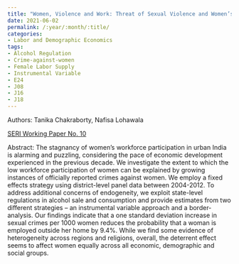 ```yaml
---
title: "Women, Violence and Work: Threat of Sexual Violence and Women’s Decision to Work"
date: 2021-06-02
permalink: /:year/:month/:title/
categories:
- Labor and Demographic Economics
tags:
- Alcohol Regulation
- Crime-against-women
- Female Labor Supply
- Instrumental Variable
- E24
- J08
- J16
- J18
---
```


Authors: Tanika Chakraborty, Nafisa Lohawala

[SERI Working Paper No. 10](/wp/chakraborty_lohawala_women_violence_and_work_2021.pdf)

Abstract: The stagnancy of women’s workforce participation in urban India is alarming and puzzling, considering the pace of economic development experienced in the previous decade. We investigate the extent to which the low workforce participation of women can be explained by growing instances of officially reported crimes against women. We employ a fixed effects strategy using district-level panel data between 2004-2012. To address additional concerns of endogeneity, we exploit state-level regulations in alcohol sale and consumption and provide estimates from two different strategies – an instrumental variable approach and a border-analysis. Our findings indicate that a one standard deviation increase in sexual crimes per 1000 women reduces the probability that a woman is employed outside her home by 9.4%. While we find some evidence of heterogeneity across regions and religions, overall, the deterrent effect seems to affect women equally across all economic, demographic and social groups.